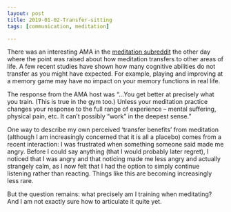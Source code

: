```yaml
---
layout: post
title: 2019-01-02-Transfer-sitting
tags: [communication, meditation]

---
```


There was an interesting AMA in the [meditation subreddit](https://reddit.com/r/meditation) the other day where the point was raised about how meditation transfers to other areas of life. A few recent studies have shown how many cognitive abilities do not transfer as you might have expected. For example, playing and improving at a memory game may have no impact on your memory functions in real life.  

The response from the AMA host was “...You get better at precisely what you train. (This is true in the gym too.) Unless your meditation practice changes your response to the full range of experience – mental suffering, physical pain, etc. It can’t possibly “work” in the deepest sense.”

One way to describe my own perceived ‘transfer benefits’ from meditation (although I am increasingly concerned that it is all a placebo) comes from a recent interaction: I was frustrated when something someone said made me angry. Before I could say anything (that I would probably later regret), I noticed that I was angry and that noticing made me less angry and actually strangely calm, as I now felt that I had the option to simply continue listening rather than reacting.  Things like this are becoming increasingly less rare. 

But the question remains: what precisely am I training when meditating? And I am not exactly sure how to articulate it quite yet. 
